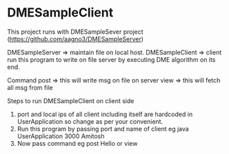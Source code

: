 # DMESampleClient
This project runs with DMESampleSever project (https://github.com/aagno3/DMESampleServer)

DMESampleServer => maintain file on local host.
DMESampleClient => client run this program to write on file server by executing DME algorithm on its end.

Command 
post <msg> => this will write msg on file on server
view => this will fetch all msg from file
  
Steps to run DMESampleClient on client side
1) port and local ips of all client including itself are hardcoded in UserApplication so change as per your convenient.
2) Run this program by passing port and name of client eg java UserApplication 3000 Amitosh
3) Now pass command eg post Hello or view
